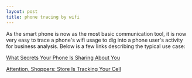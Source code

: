 ```yaml
---
layout: post
title: phone tracing by wifi
---
```


As the smart phone is now as the most basic communication tool, it is now very easy to trace a phone's wifi usage to dig into
a phone user's activity for business analysis. Below is a few links describing the typical use case:

<a href='http://www.wsj.com/news/articles/SB10001424052702303453004579290632128929194'>What Secrets Your Phone Is Sharing About You</a>

<a href='http://www.nytimes.com/2013/07/15/business/attention-shopper-stores-are-tracking-your-cell.html?pagewanted=all&_r=0'>Attention, Shoppers: Store Is Tracking Your Cell</a>

